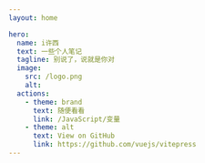 ```yaml
---
layout: home

hero:
  name: i许西
  text: 一些个人笔记
  tagline: 别说了，说就是你对
  image:
    src: /logo.png
    alt: 
  actions:
    - theme: brand
      text: 随便看看
      link: /JavaScript/变量
    - theme: alt
      text: View on GitHub
      link: https://github.com/vuejs/vitepress
---
```

